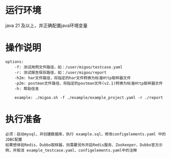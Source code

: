 # 运行环境

java 21 及以上，并正确配置java环境变量

# 操作说明

>

    options:
        -f: 测试用例文件路径，如：/user/migoo/testcase.yaml
        -r: 测试报告保存路径，如：/user/migoo/report
        -h2m: har文件路径，将指定的har文件转换为标准Http取样器文件
        -p2m: postman文件路径，将指定的postman文件(v2.1)转换为标准Http取样器文件
        -h: 帮助信息
        
        example: ./migoo.sh -f ./example/example_project.yaml -r ./report

# 执行准备

>

    必须：启动mysql，并创建数据库，执行 example.sql，修改configelements.yaml 中的JDBC配置
    如果想体验Redis、Dubbo取样器，则需要另外开启Redis服务、Zookeeper、Dubbo官方示例，并取消 example_testcase.yaml、configelements.yaml中的注释